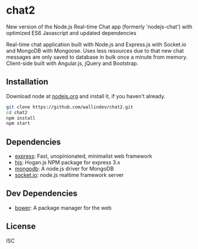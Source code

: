 # chat2

New version of the Node.js Real-time Chat app (formerly 'nodejs-chat') with optimized ES6 Javascript and updated dependencies

Real-time chat application built with Node.js and Express.js with Socket.io and MongoDB with Mongoose. Uses less resources due to that new chat messages are only saved to database in bulk once a minute from memory. Client-side built with Angular.js, jQuery and Bootstrap.

## Installation

Download node at [nodejs.org](http://nodejs.org) and install it, if you haven't already.

```sh
git clone https://github.com/wallindev/chat2.git
cd chat2
npm install
npm start
```

## Dependencies

- [express](https://github.com/strongloop/express): Fast, unopinionated, minimalist web framework
- [hjs](https://github.com/nullfirm/hjs): Hogan.js NPM package for express 3.x
- [mongodb](https://github.com/mongodb/node-mongodb-native): A node.js driver for MongoDB
- [socket.io](https://github.com/Automattic/socket.io): node.js realtime framework server

## Dev Dependencies

- [bower](https://github.com/bower/bower): A package manager for the web

## License

ISC
